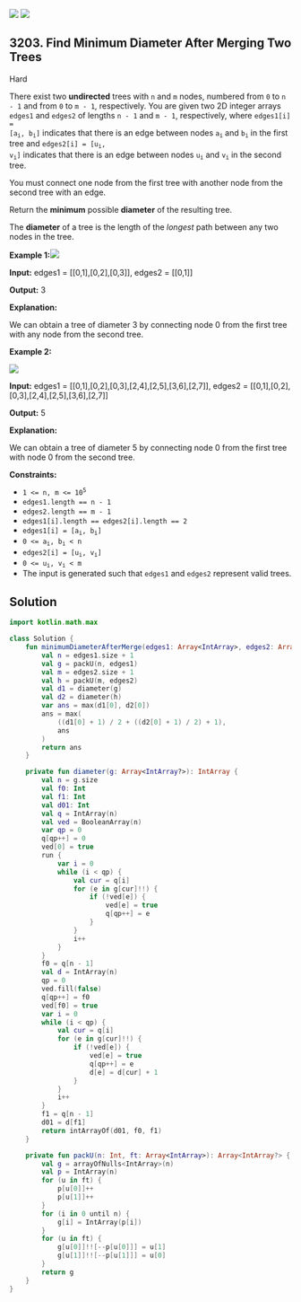 [![](https://img.shields.io/github/stars/javadev/LeetCode-in-Kotlin?label=Stars&style=flat-square)](https://github.com/javadev/LeetCode-in-Kotlin)
[![](https://img.shields.io/github/forks/javadev/LeetCode-in-Kotlin?label=Fork%20me%20on%20GitHub%20&style=flat-square)](https://github.com/javadev/LeetCode-in-Kotlin/fork)

## 3203\. Find Minimum Diameter After Merging Two Trees

Hard

There exist two **undirected** trees with `n` and `m` nodes, numbered from `0` to `n - 1` and from `0` to `m - 1`, respectively. You are given two 2D integer arrays `edges1` and `edges2` of lengths `n - 1` and `m - 1`, respectively, where <code>edges1[i] = [a<sub>i</sub>, b<sub>i</sub>]</code> indicates that there is an edge between nodes <code>a<sub>i</sub></code> and <code>b<sub>i</sub></code> in the first tree and <code>edges2[i] = [u<sub>i</sub>, v<sub>i</sub>]</code> indicates that there is an edge between nodes <code>u<sub>i</sub></code> and <code>v<sub>i</sub></code> in the second tree.

You must connect one node from the first tree with another node from the second tree with an edge.

Return the **minimum** possible **diameter** of the resulting tree.

The **diameter** of a tree is the length of the _longest_ path between any two nodes in the tree.

**Example 1:**![](https://assets.leetcode.com/uploads/2024/04/22/example11-transformed.png)

**Input:** edges1 = \[\[0,1],[0,2],[0,3]], edges2 = \[\[0,1]]

**Output:** 3

**Explanation:**

We can obtain a tree of diameter 3 by connecting node 0 from the first tree with any node from the second tree.

**Example 2:**

![](https://assets.leetcode.com/uploads/2024/04/22/example211.png)

**Input:** edges1 = \[\[0,1],[0,2],[0,3],[2,4],[2,5],[3,6],[2,7]], edges2 = \[\[0,1],[0,2],[0,3],[2,4],[2,5],[3,6],[2,7]]

**Output:** 5

**Explanation:**

We can obtain a tree of diameter 5 by connecting node 0 from the first tree with node 0 from the second tree.

**Constraints:**

*   <code>1 <= n, m <= 10<sup>5</sup></code>
*   `edges1.length == n - 1`
*   `edges2.length == m - 1`
*   `edges1[i].length == edges2[i].length == 2`
*   <code>edges1[i] = [a<sub>i</sub>, b<sub>i</sub>]</code>
*   <code>0 <= a<sub>i</sub>, b<sub>i</sub> < n</code>
*   <code>edges2[i] = [u<sub>i</sub>, v<sub>i</sub>]</code>
*   <code>0 <= u<sub>i</sub>, v<sub>i</sub> < m</code>
*   The input is generated such that `edges1` and `edges2` represent valid trees.

## Solution

```kotlin
import kotlin.math.max

class Solution {
    fun minimumDiameterAfterMerge(edges1: Array<IntArray>, edges2: Array<IntArray>): Int {
        val n = edges1.size + 1
        val g = packU(n, edges1)
        val m = edges2.size + 1
        val h = packU(m, edges2)
        val d1 = diameter(g)
        val d2 = diameter(h)
        var ans = max(d1[0], d2[0])
        ans = max(
            ((d1[0] + 1) / 2 + ((d2[0] + 1) / 2) + 1),
            ans
        )
        return ans
    }

    private fun diameter(g: Array<IntArray?>): IntArray {
        val n = g.size
        val f0: Int
        val f1: Int
        val d01: Int
        val q = IntArray(n)
        val ved = BooleanArray(n)
        var qp = 0
        q[qp++] = 0
        ved[0] = true
        run {
            var i = 0
            while (i < qp) {
                val cur = q[i]
                for (e in g[cur]!!) {
                    if (!ved[e]) {
                        ved[e] = true
                        q[qp++] = e
                    }
                }
                i++
            }
        }
        f0 = q[n - 1]
        val d = IntArray(n)
        qp = 0
        ved.fill(false)
        q[qp++] = f0
        ved[f0] = true
        var i = 0
        while (i < qp) {
            val cur = q[i]
            for (e in g[cur]!!) {
                if (!ved[e]) {
                    ved[e] = true
                    q[qp++] = e
                    d[e] = d[cur] + 1
                }
            }
            i++
        }
        f1 = q[n - 1]
        d01 = d[f1]
        return intArrayOf(d01, f0, f1)
    }

    private fun packU(n: Int, ft: Array<IntArray>): Array<IntArray?> {
        val g = arrayOfNulls<IntArray>(n)
        val p = IntArray(n)
        for (u in ft) {
            p[u[0]]++
            p[u[1]]++
        }
        for (i in 0 until n) {
            g[i] = IntArray(p[i])
        }
        for (u in ft) {
            g[u[0]]!![--p[u[0]]] = u[1]
            g[u[1]]!![--p[u[1]]] = u[0]
        }
        return g
    }
}
```